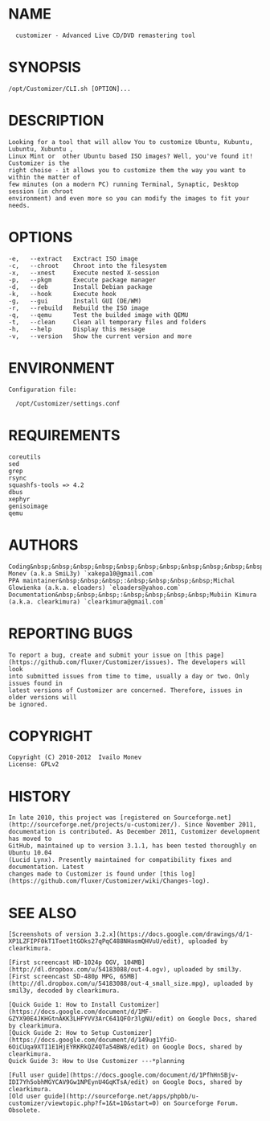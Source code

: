 # NAME
      customizer - Advanced Live CD/DVD remastering tool

# SYNOPSIS

    /opt/Customizer/CLI.sh [OPTION]...

# DESCRIPTION

    Looking for a tool that will allow You to customize Ubuntu, Kubuntu, Lubuntu, Xubuntu ,
    Linux Mint or  other Ubuntu based ISO images? Well, you've found it! Customizer is the
    right choise - it allows you to customize them the way you want to within the matter of
    few minutes (on a modern PC) running Terminal, Synaptic, Desktop session (in chroot
    environment) and even more so you can modify the images to fit your needs.

# OPTIONS

    -e,   --extract   Exctract ISO image
    -c,   --chroot    Chroot into the filesystem
    -x,   --xnest     Execute nested X-session
    -p,   --pkgm      Execute package manager
    -d,   --deb       Install Debian package
    -k,   --hook      Execute hook
    -g,   --gui       Install GUI (DE/WM)
    -r,   --rebuild   Rebuild the ISO image
    -q,   --qemu      Test the builded image with QEMU
    -t,   --clean     Clean all temporary files and folders
    -h,   --help      Display this message
    -v,   --version   Show the current version and more

# ENVIRONMENT

    Configuration file:
	
	  /opt/Customizer/settings.conf 

# REQUIREMENTS

    coreutils
	sed
	grep
	rsync
	squashfs-tools => 4.2
	dbus
	xephyr
	genisoimage
	qemu

# AUTHORS

    Coding&nbsp;&nbsp;&nbsp;&nbsp;&nbsp;&nbsp;&nbsp;&nbsp;&nbsp;&nbsp;&nbsp;&nbsp;&nbsp;&nbsp;&nbsp;&nbsp;:&nbsp;&nbsp;&nbsp;&nbsp;Ivailo Monev (a.k.a SmiL3y) `xakepa10@gmail.com`
    PPA maintainer&nbsp;&nbsp;&nbsp;:&nbsp;&nbsp;&nbsp;&nbsp;Michal Glowienka (a.k.a. eloaders) `eloaders@yahoo.com`
    Documentation&nbsp;&nbsp;&nbsp;:&nbsp;&nbsp;&nbsp;&nbsp;Mubiin Kimura (a.k.a. clearkimura) `clearkimura@gmail.com`

# REPORTING BUGS

    To report a bug, create and submit your issue on [this page] (https://github.com/fluxer/Customizer/issues). The developers will look
	into submitted issues from time to time, usually a day or two. Only issues found in
	latest versions of Customizer are concerned. Therefore, issues in older versions will
	be ignored.

# COPYRIGHT
    
	Copyright (C) 2010-2012  Ivailo Monev
    License: GPLv2

# HISTORY

    In late 2010, this project was [registered on Sourceforge.net](http://sourceforge.net/projects/u-customizer/). Since November 2011,
	documentation is contributed. As December 2011, Customizer development has moved to
	GitHub, maintained up to version 3.1.1, has been tested thoroughly on Ubuntu 10.04
	(Lucid Lynx). Presently maintained for compatibility fixes and documentation. Latest
	changes made to Customizer is found under [this log](https://github.com/fluxer/Customizer/wiki/Changes-log).

# SEE ALSO

    [Screenshots of version 3.2.x](https://docs.google.com/drawings/d/1-XP1LZFIPF0kT1Toet1tGOks27qPqC488NHasmQHVuU/edit), uploaded by clearkimura.

    [First screencast HD-1024p OGV, 104MB](http://dl.dropbox.com/u/54183088/out-4.ogv), uploaded by smil3y.
    [First screencast SD-480p MPG, 65MB](http://dl.dropbox.com/u/54183088/out-4_small_size.mpg), uploaded by smil3y, decoded by clearkimura.

	[Quick Guide 1: How to Install Customizer](https://docs.google.com/document/d/1MF-GZYX90E4JKHGtnAKK3LHFYVV3ArC641QFOr3lgNU/edit) on Google Docs, shared by clearkimura.
	[Quick Guide 2: How to Setup Customizer](https://docs.google.com/document/d/149ug1YfiO-6OiCUqa9XTI1E1HjEYRKRkQZ4QTa54BW8/edit) on Google Docs, shared by clearkimura.
    Quick Guide 3: How to Use Customizer ---*planning

	[Full user guide](https://docs.google.com/document/d/1PfhHnSBjv-IDI7Yh5obhMGYCAV9Gw1NPEynU4GqKTsA/edit) on Google Docs, shared by clearkimura.
    [Old user guide](http://sourceforge.net/apps/phpbb/u-customizer/viewtopic.php?f=1&t=10&start=0) on Sourceforge Forum. Obsolete.

